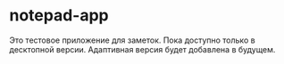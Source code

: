 # notepad-app

Это тестовое приложение для заметок. Пока доступно только в десктопной версии. Адаптивная версия будет добавлена в будущем.
